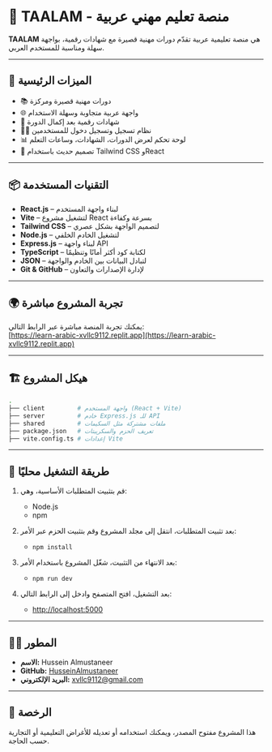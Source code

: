 # 🧠 TAALAM - منصة تعليم مهني عربية

**TAALAM** هي منصة تعليمية عربية تقدّم دورات مهنية قصيرة مع شهادات رقمية، بواجهة سهلة ومناسبة للمستخدم العربي.

---

## 🎯 الميزات الرئيسية

- 📚 دورات مهنية قصيرة ومركزة  
- 🌐 واجهة عربية متجاوبة وسهلة الاستخدام  
- 🪪 شهادات رقمية بعد إكمال الدورة  
- 🧑‍🏫 نظام تسجيل وتسجيل دخول للمستخدمين  
- 📊 لوحة تحكم لعرض الدورات، الشهادات، وساعات التعلم  
- 🎨 تصميم حديث باستخدام Tailwind CSS وReact

---

## 📦 التقنيات المستخدمة

- **React.js** – لبناء واجهة المستخدم  
- **Vite** – لتشغيل مشروع React بسرعة وكفاءة  
- **Tailwind CSS** – لتصميم الواجهة بشكل عصري  
- **Node.js** – لتشغيل الخادم الخلفي  
- **Express.js** – لبناء واجهة API  
- **TypeScript** – لكتابة كود أكثر أمانًا وتنظيمًا  
- **JSON** – لتبادل البيانات بين الخادم والواجهة  
- **Git & GitHub** – لإدارة الإصدارات والتعاون

---

## 🌍 تجربة المشروع مباشرة

يمكنك تجربة المنصة مباشرة عبر الرابط التالي:  
[https://learn-arabic-xvllc9112.replit.app](https://learn-arabic-xvllc9112.replit.app)



---

## 🏗️ هيكل المشروع

```bash
.
├── client         # واجهة المستخدم (React + Vite)
├── server         # خادم Express.js للـ API
├── shared         # ملفات مشتركة مثل السكيمات
├── package.json   # تعريف الحزم والسكريبتات
├── vite.config.ts # إعدادات Vite
```

---

## 🚀 طريقة التشغيل محليًا

1. قم بتثبيت المتطلبات الأساسية، وهي:
   - Node.js  
   - npm

2. بعد تثبيت المتطلبات، انتقل إلى مجلد المشروع وقم بتثبيت الحزم عبر الأمر:
   - `npm install`

3. بعد الانتهاء من التثبيت، شغّل المشروع باستخدام الأمر:
   - `npm run dev`

4. بعد التشغيل، افتح المتصفح وادخل إلى الرابط التالي:
   - [http://localhost:5000](http://localhost:5000)

---

## 👨‍💻 المطور

- **الاسم:** Hussein Almustaneer  
- **GitHub:** [HusseinAlmustaneer](https://github.com/HusseinAlmustaneer)  
- **البريد الإلكتروني:** xvllc9112@gmail.com

---

## 📃 الرخصة

هذا المشروع مفتوح المصدر، ويمكنك استخدامه أو تعديله للأغراض التعليمية أو التجارية حسب الحاجة.
